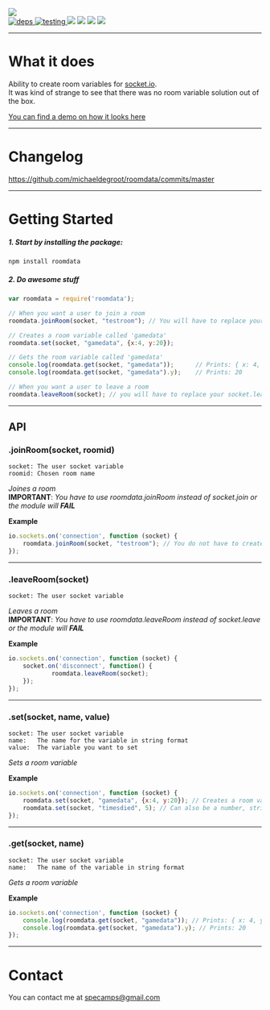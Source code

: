 [![](https://nodei.co/npm/roomdata.png?downloads=true&downloadRank=true&stars=true)](https://www.npmjs.com/package/roomdata)  
[![](https://david-dm.org/michaeldegroot/roomdata.svg "deps") ](https://david-dm.org/michaeldegroot/roomdata "david-dm")
[![](https://travis-ci.org/michaeldegroot/roomdata.svg?branch=master "testing") ](https://travis-ci.org/michaeldegroot/roomdata "travis-ci")
[![](https://coveralls.io/repos/michaeldegroot/roomdata/badge.svg?branch=master&service=github)](https://coveralls.io/github/michaeldegroot/roomdata?branch=master)
![](https://img.shields.io/badge/Node-%3E%3D0.10-green.svg)
![](https://img.shields.io/npm/dt/roomdata.svg)
![](https://img.shields.io/npm/l/roomdata.svg)

___
# What it does
Ability to create room variables for [socket.io](https://www.npmjs.com/package/socket.io).  
It was kind of strange to see that there was no room variable solution out of the box.

[You can find a demo on how it looks here](https://bitbucket.org/repo/EaxM4K/images/4033599328-roomdata.gif)
___
# Changelog
https://github.com/michaeldegroot/roomdata/commits/master

___
#  Getting Started

##### 1. Start by installing the package:

    npm install roomdata

##### 2. Do awesome stuff
````js
var roomdata = require('roomdata');

// When you want a user to join a room
roomdata.joinRoom(socket, "testroom"); // You will have to replace your socket.join with this line

// Creates a room variable called 'gamedata'
roomdata.set(socket, "gamedata", {x:4, y:20});

// Gets the room variable called 'gamedata'
console.log(roomdata.get(socket, "gamedata"));      // Prints: { x: 4, y: 20 }
console.log(roomdata.get(socket, "gamedata").y);    // Prints: 20

// When you want a user to leave a room
roomdata.leaveRoom(socket); // you will have to replace your socket.leave with this line
````
___
## API

###  .joinRoom(socket, roomid)
	socket: The user socket variable
	roomid: Chosen room name
_Joines a room_  
__IMPORTANT__: _You have to use roomdata.joinRoom instead of socket.join or the module will __FAIL___

__Example__

````js
io.sockets.on('connection', function (socket) {
    roomdata.joinRoom(socket, "testroom"); // You do not have to create a room before joining it
});
````
___
###  .leaveRoom(socket)
    socket: The user socket variable
_Leaves a room_  
__IMPORTANT__: _You have to use roomdata.leaveRoom instead of socket.leave or the module will __FAIL___

__Example__

````js
io.sockets.on('connection', function (socket) {
    socket.on('disconnect', function() {
    		roomdata.leaveRoom(socket);
	});
});
````
___
###  .set(socket, name, value)
	socket: The user socket variable
	name:   The name for the variable in string format
	value:  The variable you want to set

_Sets a room variable_

__Example__

````js
io.sockets.on('connection', function (socket) {
	roomdata.set(socket, "gamedata", {x:4, y:20}); // Creates a room variable called 'gamedata'
	roomdata.set(socket, "timesdied", 5); // Can also be a number, string, boolean, object etc
});
````
___
###  .get(socket, name)
	socket: The user socket variable
	name:   The name of the variable in string format

_Gets a room variable_

__Example__

````js
io.sockets.on('connection', function (socket) {
	console.log(roomdata.get(socket, "gamedata")); // Prints: { x: 4, y: 20 }
	console.log(roomdata.get(socket, "gamedata").y); // Prints: 20
});
````



___
# Contact

You can contact me at specamps@gmail.com